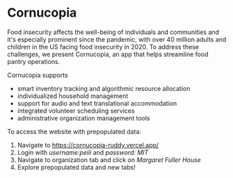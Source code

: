 # Cornucopia

Food insecurity affects the well-being of individuals and communities and it's especially prominent since the pandemic, with over 40 million adults and children in the US facing food insecurity in 2020. To address these challenges, we present Cornucopia, an app that helps streamline food pantry operations.

Cornucopia supports 
- smart inventory tracking and algorithmic resource allocation
- individualized household management
- support for audio and text translational accommodation
- integrated volunteer scheduling services
- administrative organization management tools

To access the website with prepopulated data:

1. Navigate to https://cornucopia-ruddy.vercel.app/ 
2. Login with _username:peili_ and _password: MIT_
3. Navigate to organization tab and click on _Margaret Fuller House_
4. Explore prepopulated data and new tabs!


